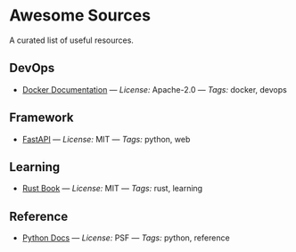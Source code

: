 # Awesome Sources

A curated list of useful resources.

## DevOps
- [Docker Documentation](https://docs.docker.com/) — *License:* Apache-2.0 — *Tags:* docker, devops

## Framework
- [FastAPI](https://github.com/tiangolo/fastapi) — *License:* MIT — *Tags:* python, web

## Learning
- [Rust Book](https://doc.rust-lang.org/book/) — *License:* MIT — *Tags:* rust, learning

## Reference
- [Python Docs](https://docs.python.org/3/) — *License:* PSF — *Tags:* python, reference
